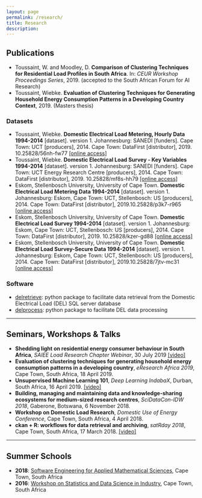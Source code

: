 ```yaml
---
layout: page
permalink: /research/
title: Research
description: 
---
```


## Publications
* Toussaint, W. and Moodley, D. __Comparison of Clustering Techniques for Residential Load Profiles in South Africa__. In: _CEUR Workshop Proceedings Series_, 2019. (accepted to the South African Forum for AI Research)
* Toussaint, Wiebke. __Evaluation of Clustering Techniques for Generating Household Energy Consumption Patterns in a Developing Country Context__, 2019. (Masters thesis)

### Datasets
* Toussaint, Wiebke. __Domestic Electrical Load Metering, Hourly Data 1994-2014__ [dataset]. version 1. Johannesburg: SANEDI [funders]. Cape Town: UCT [producers], 2014. Cape Town: DataFirst [distributor], 2019. 10.25828/56nh-fw77 <a href="https://www.datafirst.uct.ac.za/dataportal/index.php/catalog/759" target="_blank">[online access]</a> 
* Toussaint, Wiebke. __Domestic Electrical Load Survey - Key Variables 1994-2014__ [dataset]. version 1. Johannesburg: SANEDI [funders]. Cape Town: UCT Energy Research Centre [producers], 2014. Cape Town: DataFirst [distributor], 2019. 10.25828/mf8s-hh79 <a href="https://www.datafirst.uct.ac.za/dataportal/index.php/catalog/758" target="_blank">[online access]</a> 
* Eskom, Stellenbosch University, University of Cape Town. __Domestic Electrical Load Metering Data 1994-2014__ [dataset]. version 1. Johannesburg: Eskom, Cape Town: UCT, Stellenbosch: US [producers], 2014. Cape Town: DataFirst [distributor], 2019.10.25828/p3k7-r965 <a href="https://www.datafirst.uct.ac.za/dataportal/index.php/catalog/760" target="_blank">[online access]</a> 
* Eskom, Stellenbosch University, University of Cape Town. __Domestic Electrical Load Survey 1994-2014__ [dataset]. version 1. Johannesburg: Eskom, Cape Town: UCT, Stellenbosch: US [producers], 2014. Cape Town: DataFirst [distributor], 2019. 10.25828/kzer-gd88 <a href="https://www.datafirst.uct.ac.za/dataportal/index.php/catalog/755" target="_blank">[online access]</a> 
* Eskom, Stellenbosch University, University of Cape Town. __Domestic Electrical Load Survey-Secure Data 1994-2014__ [dataset]. version 1. Johannesburg: Eskom, Cape Town: UCT, Stellenbosch: US [producers], 2014. Cape Town: DataFirst [distributor], 2019.10.25828/7jtv-mc31 <a href="https://www.datafirst.uct.ac.za/dataportal/index.php/catalog/757" target="_blank">[online access]</a> 

### Software
* <a href="https://github.com/wiebket/delretrieve" target="_blank">delretrieve</a>: python package to facilitate data retrieval from the Domestic Electrical Load (DEL) SQL server database
* <a href="https://github.com/wiebket/delprocess" target="_blank">delprocess</a>: python package to facilitate DEL data processing 

---

## Seminars, Workshops & Talks

* __Shedding light on residential energy consumer behaviour in South Africa__, _SAIEE Load Research Chapter Webinar_, 30 July 2019 <a href="https://youtu.be/ULBfbPN5i7I" target="_blank">[video]</a>   
* __Evaluation of clustering techniques for generating household energy consumption patterns in a developing country__, _eResearch Africa 2019_, Cape Town, South Africa, 18 April 2019.
* __Unsupervised Machine Learning 101__, _Deep Learning IndabaX_, Durban, South Africa, 16 April 2019. <a href="https://youtu.be/E-Q9PWs2SCk" target="_blank">[video]</a>  
* __Building, managing and maintaining data and knowledge-sharing ecosystems for medium-sized research centres__, _SciDataCon-IDW 2018_, Gaberone, Botswana, 6 November 2018.  
* __Workshop on Domestic Load Research__, _Domestic Use of Energy Conference_, Cape Town, South Africa, 4 April 2018.
* __ckan + R: workflows for data retrieval and archiving__, _satRday 2018_, Cape Town, South Africa, 17 March 2018. <a href="https://youtu.be/qNQKX9FFcRU" target="_blank">[video]</a>

---

## Summer Schools

* __2018__: <a href="https://seams-workshop.gitlab.io/participants/2018/" target="_blank">Software Engineering for Applied Mathematical Sciences</a>, Cape Town, South Africa
* __2016__: <a href="https://inscida.wixsite.com/inscida2016" target="_blank">Workshop on Statistics and Data Science in Industry</a>, Cape Town, South Africa

